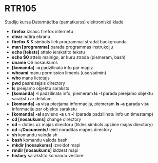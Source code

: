 # RTR105
Studiju kursa Datormācība (pamatkurss) elektroniskā klade
- **firefox** izsauc firefox internetu
- **clear** notira ekranu
- **firefox &** & simbols liek programmai stradat backgrounda
- **man [programma]** parada programmas instrukciju
 - **echo [teksts]** attelo ierakstito tekstu
 - **echo $0** attelo mainigo, ar kuru strada (piemeram, bash)
 - **uname** OS nosaukums
 - **[komanda] -a** padzilinata info par mapiz
 - **whoami** manu permission limenis (user/admin)
 - **who** mans lietotajs
 - **pwd** pasreizejais directory
 - **ls** pieejamo objektu saraksts  
 - **[komanda] -l** padzilinata info, piemeram **ls -l** parada pieejamo objektu sarakstu ar detalam
 - **[komanda] -a** visa pieejama informacija, piemeram **ls -a** parada visu informaciju par objektu sarakstu
 - **[komanda] -al** apvieno **-a** un **-l** (parada padzilinatu info un timestamp)
 - **cd [nosaukums]** change directory
 - **cd ~** doties uz majas directoru (tildes simbols apzime majas directory)
 - **cd ~/Documents/** ieiet noraditas mapes directory
 - **sh** komandu valoda sh
 - **bash** komandu valoda bash
 - **mkdir [nosaukums]** izveidot mapi
 - **rmdir [nosaukums]** izdzest mapi
 - **history** sarakstito komandu vesture
 
 
 
 
